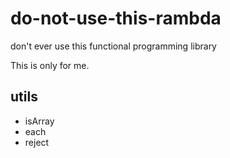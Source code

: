 # do-not-use-this-rambda

don't ever use this functional programming library

This is only for me.

## utils

- isArray
- each
- reject
